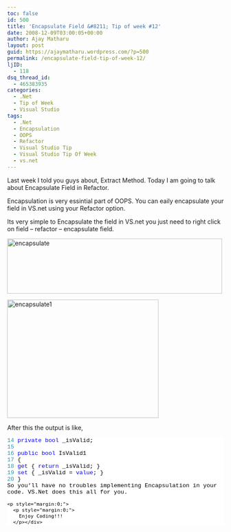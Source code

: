 ```yaml
---
toc: false
id: 500
title: 'Encapsulate Field &#8211; Tip of week #12'
date: 2008-12-09T03:00:05+00:00
author: Ajay Matharu
layout: post
guid: https://ajaymatharu.wordpress.com/?p=500
permalink: /encapsulate-field-tip-of-week-12/
ljID:
  - 118
dsq_thread_id:
  - 465383935
categories:
  - .Net
  - Tip of Week
  - Visual Studio
tags:
  - .Net
  - Encapsulation
  - OOPS
  - Refactor
  - Visual Studio Tip
  - Visual Studio Tip Of Week
  - vs.net
---
```

Last week I told you guys about, Extract Method. Today I am going to talk about Encapsulate Field in Refactor.

Encapsulation is very essintial part of OOPS. You can eaily encapsulate your field in VS.net using your Refactor option.

Its very simple to Encapsulate the field in VS.net you just need to right click on field &#8211; refactor &#8211; encapsulate field.

[<img class="aligncenter size-full wp-image-501" title="encapsulate" src="https://ajaymatharu.files.wordpress.com/2008/11/encapsulate.jpg" alt="encapsulate" width="500" height="128" />](https://ajaymatharu.files.wordpress.com/2008/11/encapsulate.jpg)

[<img class="aligncenter size-full wp-image-502" title="encapsulate1" src="https://ajaymatharu.files.wordpress.com/2008/11/encapsulate1.jpg" alt="encapsulate1" width="352" height="275" />](https://ajaymatharu.files.wordpress.com/2008/11/encapsulate1.jpg)

After this the output is like,

<div style="font-family:Courier New;font-size:10pt;color:black;background:white;">
  <p style="margin:0;">
    <span style="color:#2b91af;"> 14</span> <span style="color:blue;">private</span> <span style="color:blue;">bool</span> _isValid;
  </p>
  
  <p style="margin:0;">
    <span style="color:#2b91af;"> 15</span>
  </p>
  
  <p style="margin:0;">
    <span style="color:#2b91af;"> 16</span> <span style="color:blue;">public</span> <span style="color:blue;">bool</span> IsValid1
  </p>
  
  <p style="margin:0;">
    <span style="color:#2b91af;"> 17</span> {
  </p>
  
  <p style="margin:0;">
    <span style="color:#2b91af;"> 18</span> <span style="color:blue;">get</span> { <span style="color:blue;">return</span> _isValid; }
  </p>
  
  <p style="margin:0;">
    <span style="color:#2b91af;"> 19</span> <span style="color:blue;">set</span> { _isValid = <span style="color:blue;">value</span>; }
  </p>
  
  <p style="margin:0;">
    <span style="color:#2b91af;"> 20</span> }
  </p>
  
  <p style="margin:0;">
    <p style="margin:0;">
      So you&#8217;ll have no troubles implementing Encapsulation in your code. VS.Net does this all for you.
    </p>
    
    <p style="margin:0;">
      <p style="margin:0;">
        Enjoy Coding!!!
      </p></div>
